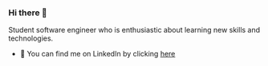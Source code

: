 ### Hi there 👋
Student software engineer who is enthusiastic about learning new skills and technologies. 

- 💬 You can find me on LinkedIn by clicking <a href="https://www.linkedin.com/in/yaseen-asaliya-8b0675226/">here</a>



<!--
**yaseen-asaliya/yaseen-asaliya** is a ✨ _special_ ✨ repository because its `README.md` (this file) appears on your GitHub profile.

Here are some ideas to get you started:

- 🔭 I’m currently working on ...
- 🌱 I’m currently learning ...
- 👯 I’m looking to collaborate on ...
- 🤔 I’m looking for help with ...
- 💬 Ask me about ...
- 📫 How to reach me: ...
- 😄 Pronouns: ...
- ⚡ Fun fact: ...
-->
